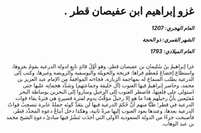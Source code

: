 <h1 dir="rtl">غزو إبراهيم ابن عفيصان قطر .</h1>

<h5 dir="rtl">العام الهجري:  1207

الشهر القمري: ذو الحجة

العام الميلادي: 1793</h5>

<p dir="rtl">غزا إبراهيمُ بنُ سُليمان بن عفيصان قطر، وهو أوَّلُ قائدٍ تابِعٍ لدولة الدرعية يقومُ بغزوها، واستطاع إخضاعَ مُعظَم قراها: فريحة والحويلة واليوسفية والرويضة وغيرها، وكتب إلى الدرعية يطلب السماحَ له بمهاجمة الزبارة، فجاءته الموافقةُ مِن الإمام عبد العزيز بن محمد، وحاصر إبراهيمُ فيها العتوب (آل خليفة وجماعتهم) وشدَّد هجماتِه عليها حتى استولى على قلعتِها، فاضطر العتوب إلى الرحيلِ وساروا إلى البحرين بوساطة البحر مُقتَنِعين بأنَّ رحيلَهم هذا ما هو إلا رحيلٌ مؤقَّتٌ يدوم لفترة قصيرةٍ هي فترةُ بقاء قوات الدرعية في قطر؛ ظنًّا منهم أنَّ حُكمَ الدرعية فيها لن يتعَدَّ كَونَه حملةً عابرة تنسحِبُ قواتُ الدرعية بعدها، وعندها يعود العتوب إليها مرةً ثانية، وهكذا دخل أتباعُ دعوة المجدِّد قطر، فأصبحت جزءًا من الدولة السعودية الأولى التي أخذَت تَنشُرُ فيها مبادئَ دعوةِ الشيخ محمد بن عبد الوهاب.</p></br>
